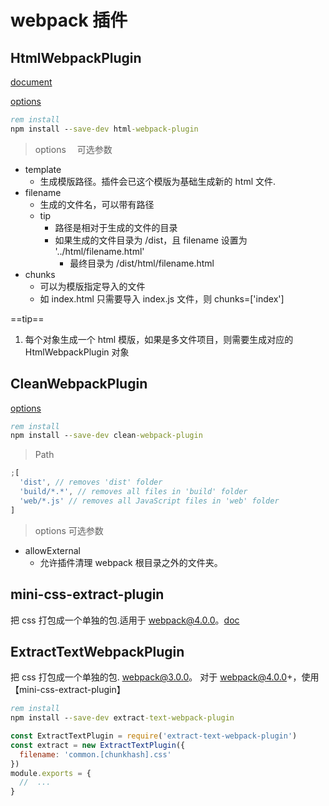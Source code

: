 # webpack 插件

## HtmlWebpackPlugin

[document](https://webpack.docschina.org/plugins/html-webpack-plugin)

[options](https://github.com/jantimon/html-webpack-plugin#options)

```bat
rem install
npm install --save-dev html-webpack-plugin
```

> options 　可选参数

- template
  - 生成模版路径。插件会已这个模版为基础生成新的 html 文件.
- filename
  - 生成的文件名，可以带有路径
  - tip
    - 路径是相对于生成的文件的目录
    - 如果生成的文件目录为 /dist，且 filename 设置为 '../html/filename.html'
      - 最终目录为 /dist/html/filename.html
- chunks
  - 可以为模版指定导入的文件
  - 如 index.html 只需要导入 index.js 文件，则 chunks=['index']

==tip==

1. 每个对象生成一个 html 模版，如果是多文件项目，则需要生成对应的 HtmlWebpackPlugin 对象

## CleanWebpackPlugin

[options](https://github.com/johnagan/clean-webpack-plugin)

```bat
rem install
npm install --save-dev clean-webpack-plugin
```

> Path

```javascript
;[
  'dist', // removes 'dist' folder
  'build/*.*', // removes all files in 'build' folder
  'web/*.js' // removes all JavaScript files in 'web' folder
]
```

> options 可选参数

- allowExternal
  - 允许插件清理 webpack 根目录之外的文件夹。

## mini-css-extract-plugin

把 css 打包成一个单独的包.适用于 webpack@4.0.0。[doc](https://github.com/shama/stylus-loader)

## ExtractTextWebpackPlugin

把 css 打包成一个单独的包. webpack@3.0.0。 对于 webpack@4.0.0+，使用【mini-css-extract-plugin】

```bat
rem install
npm install --save-dev extract-text-webpack-plugin
```

```javascript
const ExtractTextPlugin = require('extract-text-webpack-plugin')
const extract = new ExtractTextPlugin({
  filename: 'common.[chunkhash].css'
})
module.exports = {
  //  ...
}
```
